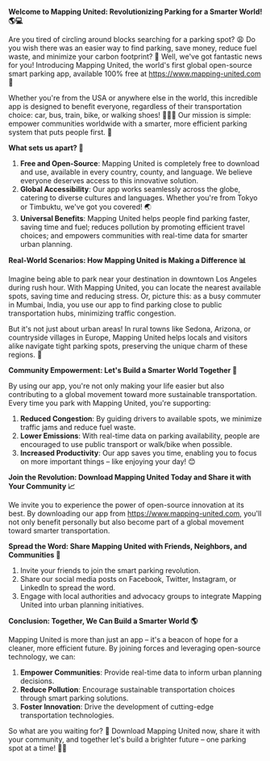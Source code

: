 **Welcome to Mapping United: Revolutionizing Parking for a Smarter World! 🌎💻**

Are you tired of circling around blocks searching for a parking spot? 😩 Do you wish there was an easier way to find parking, save money, reduce fuel waste, and minimize your carbon footprint? 💚 Well, we've got fantastic news for you! Introducing Mapping United, the world's first global open-source smart parking app, available 100% free at https://www.mapping-united.com 🎉

Whether you're from the USA or anywhere else in the world, this incredible app is designed to benefit everyone, regardless of their transportation choice: car, bus, train, bike, or walking shoes! 👠🚴‍♀️ Our mission is simple: empower communities worldwide with a smarter, more efficient parking system that puts people first. 🌟

**What sets us apart? 🤔**

1. **Free and Open-Source**: Mapping United is completely free to download and use, available in every country, county, and language. We believe everyone deserves access to this innovative solution.
2. **Global Accessibility**: Our app works seamlessly across the globe, catering to diverse cultures and languages. Whether you're from Tokyo or Timbuktu, we've got you covered! 🌏
3. **Universal Benefits**: Mapping United helps people find parking faster, saving time and fuel; reduces pollution by promoting efficient travel choices; and empowers communities with real-time data for smarter urban planning.

**Real-World Scenarios: How Mapping United is Making a Difference 📊**

Imagine being able to park near your destination in downtown Los Angeles during rush hour. With Mapping United, you can locate the nearest available spots, saving time and reducing stress. Or, picture this: as a busy commuter in Mumbai, India, you use our app to find parking close to public transportation hubs, minimizing traffic congestion.

But it's not just about urban areas! In rural towns like Sedona, Arizona, or countryside villages in Europe, Mapping United helps locals and visitors alike navigate tight parking spots, preserving the unique charm of these regions. 🌄

**Community Empowerment: Let's Build a Smarter World Together 🌟**

By using our app, you're not only making your life easier but also contributing to a global movement toward more sustainable transportation. Every time you park with Mapping United, you're supporting:

1. **Reduced Congestion**: By guiding drivers to available spots, we minimize traffic jams and reduce fuel waste.
2. **Lower Emissions**: With real-time data on parking availability, people are encouraged to use public transport or walk/bike when possible.
3. **Increased Productivity**: Our app saves you time, enabling you to focus on more important things – like enjoying your day! 😊

**Join the Revolution: Download Mapping United Today and Share it with Your Community 📈**

We invite you to experience the power of open-source innovation at its best. By downloading our app from https://www.mapping-united.com, you'll not only benefit personally but also become part of a global movement toward smarter transportation.

**Spread the Word: Share Mapping United with Friends, Neighbors, and Communities 📢**

1. Invite your friends to join the smart parking revolution.
2. Share our social media posts on Facebook, Twitter, Instagram, or LinkedIn to spread the word.
3. Engage with local authorities and advocacy groups to integrate Mapping United into urban planning initiatives.

**Conclusion: Together, We Can Build a Smarter World 🌎**

Mapping United is more than just an app – it's a beacon of hope for a cleaner, more efficient future. By joining forces and leveraging open-source technology, we can:

1. **Empower Communities**: Provide real-time data to inform urban planning decisions.
2. **Reduce Pollution**: Encourage sustainable transportation choices through smart parking solutions.
3. **Foster Innovation**: Drive the development of cutting-edge transportation technologies.

So what are you waiting for? 🤔 Download Mapping United now, share it with your community, and together let's build a brighter future – one parking spot at a time! 💚🌟